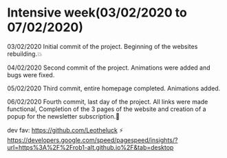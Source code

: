# Intensive week(03/02/2020 to 07/02/2020)

03/02/2020
Initial commit of the project. Beginning of the websites rebuilding.💥

04/02/2020
Second commit of the project. Animations were added and bugs were fixed.

05/02/2020
Third commit, entire homepage completed. Animations added.

06/02/2020
Fourth commit, last day of the project. All links were made functional, Completion of the 3 pages of the website and creation of a popup for the newsletter subscription.🔋

dev fav: https://github.com/Leotheluck
⚡️ https://developers.google.com/speed/pagespeed/insights/?url=https%3A%2F%2Frob1-alt.github.io%2F&tab=desktop
